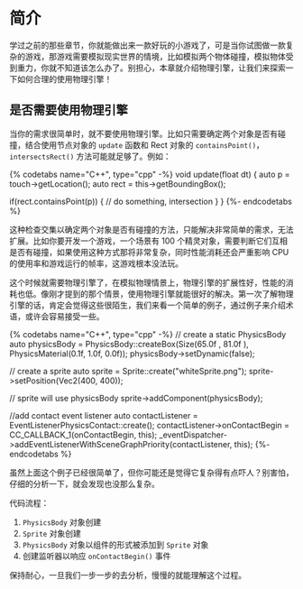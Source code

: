 # 简介

学过之前的那些章节，你就能做出来一款好玩的小游戏了，可是当你试图做一款复杂的游戏，那游戏需要模拟现实世界的情境，比如模拟两个物体碰撞，模拟物体受到重力，你就不知道该怎么办了。别担心，本章就介绍物理引擎，让我们来探索一下如何合理的使用物理引擎！

## 是否需要使用物理引擎

当你的需求很简单时，就不要使用物理引擎。比如只需要确定两个对象是否有碰撞，结合使用节点对象的 `update` 函数和 Rect 对象的 `containsPoint()`，`intersectsRect()` 方法可能就足够了。例如：

{% codetabs name="C++", type="cpp" -%}
void update(float dt)
{
  auto p = touch->getLocation();
  auto rect = this->getBoundingBox();

  if(rect.containsPoint(p))
  {
      // do something, intersection
  }
}
{%- endcodetabs %}

这种检查交集以确定两个对象是否有碰撞的方法，只能解决非常简单的需求，无法扩展。比如你要开发一个游戏，一个场景有 100 个精灵对象，需要判断它们互相是否有碰撞，如果使用这种方式那将非常复杂，同时性能消耗还会严重影响 CPU 的使用率和游戏运行的帧率，这游戏根本没法玩。

这个时候就需要物理引擎了，在模拟物理情景上，物理引擎的扩展性好，性能的消耗也低。像刚才提到的那个情景，使用物理引擎就能很好的解决。第一次了解物理引擎的话，肯定会觉得这些很陌生，我们来看一个简单的例子，通过例子来介绍术语，或许会容易接受一些。

{% codetabs name="C++", type="cpp" -%}
// create a static PhysicsBody
auto physicsBody = PhysicsBody::createBox(Size(65.0f , 81.0f ), PhysicsMaterial(0.1f, 1.0f, 0.0f));
physicsBody->setDynamic(false);

// create a sprite
auto sprite = Sprite::create("whiteSprite.png");
sprite->setPosition(Vec2(400, 400));

// sprite will use physicsBody
sprite->addComponent(physicsBody);

//add contact event listener
auto contactListener = EventListenerPhysicsContact::create();
contactListener->onContactBegin = CC_CALLBACK_1(onContactBegin, this);
_eventDispatcher->addEventListenerWithSceneGraphPriority(contactListener, this);
{%- endcodetabs %}

虽然上面这个例子已经很简单了，但你可能还是觉得它复杂得有点吓人？别害怕，仔细的分析一下，就会发现也没那么复杂。

代码流程：

  1. `PhysicsBody` 对象创建
  1. `Sprite` 对象创建
  1. `PhysicsBody` 对象以组件的形式被添加到 `Sprite` 对象
  1. 创建监听器以响应 `onContactBegin()` 事件

保持耐心，一旦我们一步一步的去分析，慢慢的就能理解这个过程。
